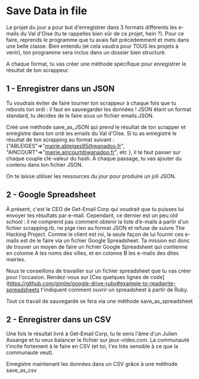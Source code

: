 # Save Data in file

Le projet du jour a pour but d'enregistrer dans 3 formats différents les e-mails du Val d'Oise (tu te rappelles bien sûr de ce projet, hein ?). Pour ce faire, reprends le programme que tu avais fait précédemment et mets dans une belle classe. Bien entendu (et cela vaudra pour TOUS les projets à venir), ton programme sera inclus dans un dossier bien structuré.

A chaque format, tu vas créer une méthode spécifique pour enregistrer le résultat de ton scrappeur.

## 1 - Enregistrer dans un JSON

Tu voudrais éviter de faire tourner ton scrappeur à chaque fois que tu reboots ton ordi : il faut en sauvegarder les données ! JSON étant un format standard, tu décides de le faire sous un fichier emails.JSON.

Créé une méthode save_as_JSON qui prend le résultat de ton scrapper et enregistre dans ton ordi les emails du Val d'Oise. Si tu as enregistré le résultat de ton scrapping au format suivant : {"ABLEIGES"=>"mairie.ableiges95@wanadoo.fr", "AINCOURT"=>"mairie.aincourt@wanadoo.fr", etc }, il te faut passer sur chaque couple clé-valeur du hash. À chaque passage, tu vas ajouter du contenu dans ton fichier JSON.

On te laisse utiliser les ressources du jour pour produire un joli JSON.

## 2 - Google Spreadsheet

À présent, c'est le CEO de Get-Email Corp qui voudrait que tu puisses lui envoyer tes résultats par e-mail. Cependant, ce dernier est un peu old school : il ne comprend pas comment obtenir la liste d’e-mails à partir d'un fichier scrapping.rb, ne pige rien au format JSON et refuse de suivre The Hacking Project. Comme le client est roi, la seule façon de lui fournir ces e-mails est de le faire via un fichier Google Spreadsheet. Ta mission est donc de trouver un moyen de faire un fichier Google Spreadsheet qui contienne en colonne A les noms des villes, et en colonne B les e-mails des dites mairies.

Nous te conseillons de travailler sur un fichier spreadsheet que tu vas créer pour l'occasion. Rendez-vous sur [Ces quelques lignes de code](https://github.com/gimite/google-drive-ruby#example-to-readwrite-spreadsheets t'indiquent comment ouvrir un spreadsheet à partir de Ruby.

Tout ce travail de sauvegarde se fera via une méthode save_as_spreadsheet

## 2 - Enregistrer dans un CSV

Une fois le résultat livré à Get-Email Corp, tu te sens l'âme d'un Julien Assange et tu veux balancer le fichier sur jeux-video.com. La communauté t'incite fortement à le faire en CSV (et toi, t'es très sensible à ce que la communauté veut).

Enregistre maintenant les données dans un CSV grâce à une méthode save_as_csv
